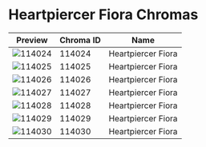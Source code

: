 # Heartpiercer Fiora Chromas



| Preview | Chroma ID | Name |
|---------|-----------|------|
| ![114024](https://raw.communitydragon.org/latest/plugins/rcp-be-lol-game-data/global/default/v1/champion-chroma-images/114/114024.png) | 114024 | Heartpiercer Fiora |
| ![114025](https://raw.communitydragon.org/latest/plugins/rcp-be-lol-game-data/global/default/v1/champion-chroma-images/114/114025.png) | 114025 | Heartpiercer Fiora |
| ![114026](https://raw.communitydragon.org/latest/plugins/rcp-be-lol-game-data/global/default/v1/champion-chroma-images/114/114026.png) | 114026 | Heartpiercer Fiora |
| ![114027](https://raw.communitydragon.org/latest/plugins/rcp-be-lol-game-data/global/default/v1/champion-chroma-images/114/114027.png) | 114027 | Heartpiercer Fiora |
| ![114028](https://raw.communitydragon.org/latest/plugins/rcp-be-lol-game-data/global/default/v1/champion-chroma-images/114/114028.png) | 114028 | Heartpiercer Fiora |
| ![114029](https://raw.communitydragon.org/latest/plugins/rcp-be-lol-game-data/global/default/v1/champion-chroma-images/114/114029.png) | 114029 | Heartpiercer Fiora |
| ![114030](https://raw.communitydragon.org/latest/plugins/rcp-be-lol-game-data/global/default/v1/champion-chroma-images/114/114030.png) | 114030 | Heartpiercer Fiora |